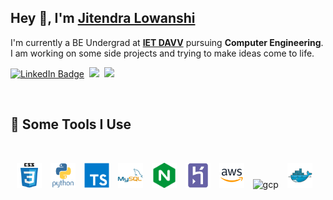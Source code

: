 <h2>Hey 👋, I'm <a href="https://github.com/Anuragtech02">Jitendra Lowanshi</a></h2>
<p>I'm currently a BE Undergrad at <strong><a href="https://www.ietdavv.edu.in/">IET DAVV</a></strong> pursuing <strong>Computer Engineering</strong>. I am working on some side projects and trying to make ideas come to life.</p>
<p> <a href="https://www.linkedin.com/in/jitendralowanshi"><img src="https://img.shields.io/badge/-@linkedin.com/in/jitendralowanshi-0077B5?style=flat-square&amp;labelColor=0077B5&amp;logo=LinkedIn&amp;link=https://www.linkedin.com/in/anuragpal02/" alt="LinkedIn Badge"></a>&nbsp;
<a href = "jitendralowanshi7354@gmnail.com"><img src="https://img.shields.io/badge/-@jitendralowanshi7354@gmail.com-D14836?style=flat-square&amp;&logo=gmail&logoColor=white"/></a>&nbsp;
<a href = "https://instagram.com/jitendra_lowanshi143"><img src="https://img.shields.io/badge/-@jitendra_lowanshi143-E4405F?style=flat-square&amp;&logo=instagram&logoColor=white"/></a>&nbsp;

</p>
&nbsp; &nbsp;
<br />
<h2>🚀 Some Tools I Use</h2>
<br />
<p align="left">
<!-- <img src="https://raw.githubusercontent.com/devicons/devicon/master/icons/react/react-original-wordmark.svg" alt="react" width="40" height="40" />  -->
<img src="https://raw.githubusercontent.com/devicons/devicon/master/icons/css3/css3-original-wordmark.svg" alt="css3" width="40" height="40" style="margin-left: 10px;" />
  <img src="https://raw.githubusercontent.com/devicons/devicon/master/icons/python/python-original-wordmark.svg" alt="python" width="40" height="40" style="margin-left: 10px;" />




<img src="https://raw.githubusercontent.com/devicons/devicon/master/icons/typescript/typescript-original.svg" alt="typescript" width="40" height="40" style="margin-left: 10px;" />
<!-- <img src="https://raw.githubusercontent.com/devicons/devicon/master/icons/mongodb/mongodb-original.svg" alt="mongodb" width="40" height="40" style="margin-left: 10px;" /> -->
<img src="https://raw.githubusercontent.com/devicons/devicon/master/icons/mysql/mysql-original-wordmark.svg" alt="mysql" width="40" height="40" style="margin-left: 10px;" />
<!-- <img src="https://raw.githubusercontent.com/devicons/devicon/master/icons/nodejs/nodejs-original-wordmark.svg" alt="nodejs" width="40" height="40" style="margin-left: 10px;" /> -->


<img src="https://raw.githubusercontent.com/devicons/devicon/master/icons/nginx/nginx-original.svg" alt="nginx" width="40" height="40" style="margin-left: 10px;" />
<img src="https://raw.githubusercontent.com/devicons/devicon/master/icons/heroku/heroku-plain.svg" alt="heroku" width="40" height="40" style="margin-left: 10px;" />
<img src="https://raw.githubusercontent.com/github/explore/80688e429a7d4ef2fca1e82350fe8e3517d3494d/topics/aws/aws.png" alt="aws" width="40" height="40" style="margin-left: 10px;" />
<img src="https://www.vectorlogo.zone/logos/google_cloud/google_cloud-icon.svg" alt="gcp" width="40" height="40" style="margin-left: 10px;" />
<img src="https://raw.githubusercontent.com/devicons/devicon/master/icons/docker/docker-original.svg" alt="Docker" width="40" height="40" style="margin-left: 10px;" />
</p>
<br/>
<!-- <center> -->
<!-- <img src="https://github-readme-stats.vercel.app/api?username=anuragtech02&show_icons=true&count_private=true" alt="anuragtech02-stats" /> -->
<!-- <p><img src="https://visitor-badge.glitch.me/badge?page_id=Anuragtech02.Anuragtech02" alt="visitors"></p> -->
<!-- </center> -->

